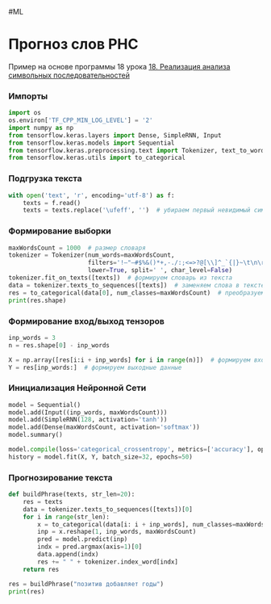 #ML

# Прогноз слов РНС
Пример на основе программы 18 урока
[18. Реализация анализа символьных последовательностей](1.%20Languages/Python/Нейронные%20сети/Рекурентные%20нейронные%20сети/18.%20Реализация%20анализа%20символьных%20последовательностей/18.%20Реализация%20анализа%20символьных%20последовательностей.md)
### Импорты
```python
import os
os.environ['TF_CPP_MIN_LOG_LEVEL'] = '2'
import numpy as np
from tensorflow.keras.layers import Dense, SimpleRNN, Input
from tensorflow.keras.models import Sequential
from tensorflow.keras.preprocessing.text import Tokenizer, text_to_word_sequence
from tensorflow.keras.utils import to_categorical
```

### Подгрузка текста
```python
with open('text', 'r', encoding='utf-8') as f:
    texts = f.read()
    texts = texts.replace('\ufeff', '')  # убираем первый невидимый символ
```

### Формирование выборки
```python
maxWordsCount = 1000  # размер словаря
tokenizer = Tokenizer(num_words=maxWordsCount, 
                      filters='!–"—#$%&()*+,-./:;<=>?@[\\]^_`{|}~\t\n\r«»',
                      lower=True, split=' ', char_level=False)
tokenizer.fit_on_texts([texts])  # формируем словарь из текста
data = tokenizer.texts_to_sequences([texts])  # заменяем слова в тексте на индексы слов в словаре
res = to_categorical(data[0], num_classes=maxWordsCount)  # преобразуем индексы в тензоры размером maxWordsCount
print(res.shape)
```

### Формирование вход/выход тензоров
```python
inp_words = 3
n = res.shape[0] - inp_words

X = np.array([res[i:i + inp_words] for i in range(n)])  # формируем входные данные
Y = res[inp_words:]  # формируем выходные данные
```

### Инициализация Нейронной Сети
```python
model = Sequential()
model.add(Input((inp_words, maxWordsCount)))
model.add(SimpleRNN(128, activation='tanh'))
model.add(Dense(maxWordsCount, activation='softmax'))
model.summary()

model.compile(loss='categorical_crossentropy', metrics=['accuracy'], optimizer='adam')
history = model.fit(X, Y, batch_size=32, epochs=50)
```

### Прогнозирование текста
```python
def buildPhrase(texts, str_len=20):
    res = texts
    data = tokenizer.texts_to_sequences([texts])[0]
    for i in range(str_len):
        x = to_categorical(data[i: i + inp_words], num_classes=maxWordsCount) 
        inp = x.reshape(1, inp_words, maxWordsCount)
        pred = model.predict(inp)
        indx = pred.argmax(axis=1)[0]
        data.append(indx)
        res += " " + tokenizer.index_word[indx] 
    return res

res = buildPhrase("позитив добавляет годы")
print(res)
```

